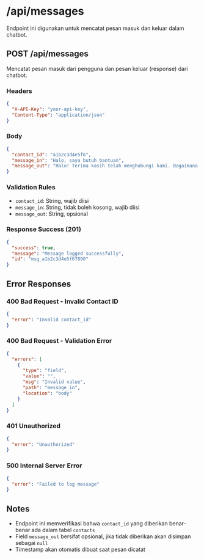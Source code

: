 # /api/messages

Endpoint ini digunakan untuk mencatat pesan masuk dan keluar dalam chatbot.

## POST /api/messages

Mencatat pesan masuk dari pengguna dan pesan keluar (response) dari chatbot.

### Headers

```json
{
  "X-API-Key": "your-api-key",
  "Content-Type": "application/json"
}
```

### Body

```json
{
  "contact_id": "a1b2c3d4e5f6",
  "message_in": "Halo, saya butuh bantuan",
  "message_out": "Halo! Terima kasih telah menghubungi kami. Bagaimana saya bisa membantu Anda?"
}
```

### Validation Rules

- `contact_id`: String, wajib diisi
- `message_in`: String, tidak boleh kosong, wajib diisi
- `message_out`: String, opsional

### Response Success (201)

```json
{
  "success": true,
  "message": "Message logged successfully",
  "id": "msg_a1b2c3d4e5f67890"
}
```

## Error Responses

### 400 Bad Request - Invalid Contact ID

```json
{
  "error": "Invalid contact_id"
}
```

### 400 Bad Request - Validation Error

```json
{
  "errors": [
    {
      "type": "field",
      "value": "",
      "msg": "Invalid value",
      "path": "message_in",
      "location": "body"
    }
  ]
}
```

### 401 Unauthorized

```json
{
  "error": "Unauthorized"
}
```

### 500 Internal Server Error

```json
{
  "error": "Failed to log message"
}
```

## Notes

- Endpoint ini memverifikasi bahwa `contact_id` yang diberikan benar-benar ada dalam tabel `contacts`
- Field `message_out` bersifat opsional, jika tidak diberikan akan disimpan sebagai `null`
- Timestamp akan otomatis dibuat saat pesan dicatat
